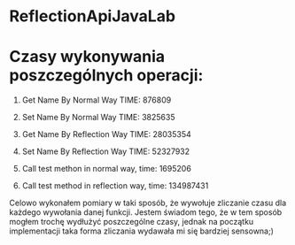 # ReflectionApiJavaLab

# Czasy wykonywania poszczególnych operacji:
1) Get Name By Normal Way TIME:     876809

2) Set Name By Normal Way TIME:     3825635

3) Get Name By Reflection Way TIME: 28035354

4) Set Name By Reflection Way TIME: 52327932





5) Call test methon in normal way, time:     1695206

6) Call test method in reflection way, time: 134987431

Celowo wykonałem pomiary w taki sposób, że wywołuje zliczanie czasu dla każdego wywołania danej funkcji. Jestem świadom tego, że w tem sposób 
mogłem trochę wydłużyć poszczególne czasy, jednak na początku implementacji taka forma zliczania wydawała mi się bardziej sensowna;)
